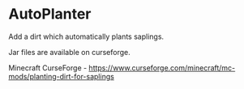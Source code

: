 # AutoPlanter
Add a dirt which automatically plants saplings.

Jar files are available on curseforge.

Minecraft CurseForge - https://www.curseforge.com/minecraft/mc-mods/planting-dirt-for-saplings